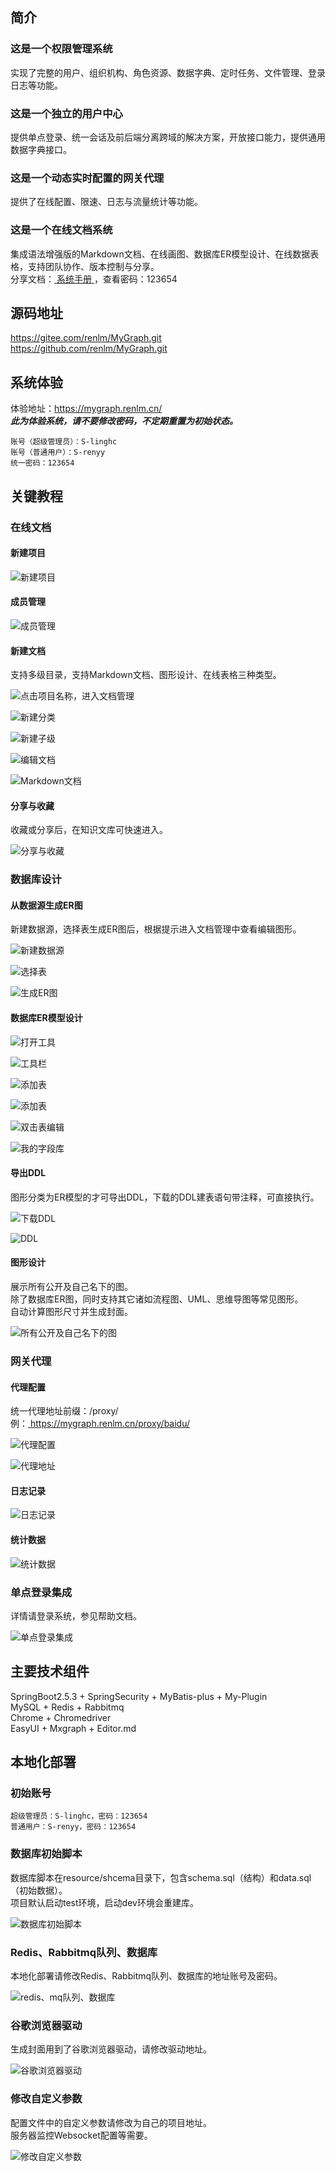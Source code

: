 ## 简介
### 这是一个权限管理系统
实现了完整的用户、组织机构、角色资源、数据字典、定时任务、文件管理、登录日志等功能。  

### 这是一个独立的用户中心
提供单点登录、统一会话及前后端分离跨域的解决方案，开放接口能力，提供通用数据字典接口。  

### 这是一个动态实时配置的网关代理
提供了在线配置、限速、日志与流量统计等功能。  

### 这是一个在线文档系统
集成语法增强版的Markdown文档、在线画图、数据库ER模型设计、在线数据表格，支持团队协作、版本控制与分享。  
分享文档：<a href="https://mygraph.renlm.cn/pub/doc/s/D32C841B469C4ECA86F936238A6D2118" target="_blank"> 系统手册 </a>，查看密码：123654  

## 源码地址 
https://gitee.com/renlm/MyGraph.git  
https://github.com/renlm/MyGraph.git  

## 系统体验
体验地址：<a href="https://mygraph.renlm.cn/" target="_blank">https://<span></span>mygraph.renlm.cn/</a>  
***此为体验系统，请不要修改密码，不定期重置为初始状态。***  
```
账号（超级管理员）：S-linghc  
账号（普通用户）：S-renyy  
统一密码：123654  
```

## 关键教程
### 在线文档
#### 新建项目

![新建项目](https://renlm.cn/images/demo/201.png "新建项目")

#### 成员管理

![成员管理](https://renlm.cn/images/demo/202.png "成员管理")

#### 新建文档

支持多级目录，支持Markdown文档、图形设计、在线表格三种类型。

![点击项目名称，进入文档管理](https://renlm.cn/images/demo/210.png "点击项目名称，进入文档管理")

![新建分类](https://renlm.cn/images/demo/211.png "新建分类")

![新建子级](https://renlm.cn/images/demo/212.png "新建子级")

![编辑文档](https://renlm.cn/images/demo/213.png "编辑文档")

![Markdown文档](https://renlm.cn/images/demo/214.png "Markdown文档")

#### 分享与收藏
收藏或分享后，在知识文库可快速进入。

![分享与收藏](https://renlm.cn/images/demo/215.png "分享与收藏")

### 数据库设计
#### 从数据源生成ER图
新建数据源，选择表生成ER图后，根据提示进入文档管理中查看编辑图形。

![新建数据源](https://renlm.cn/images/demo/301.png "新建数据源")

![选择表](https://renlm.cn/images/demo/302.png "选择表")

![生成ER图](https://renlm.cn/images/demo/303.png "生成ER图")

#### 数据库ER模型设计

![打开工具](https://renlm.cn/images/demo/304.png "打开工具")

![工具栏](https://renlm.cn/images/demo/305.png "工具栏")

![添加表](https://renlm.cn/images/demo/306.png "添加表")

![添加表](https://renlm.cn/images/demo/307.png "添加表")

![双击表编辑](https://renlm.cn/images/demo/308.png "双击表编辑")

![我的字段库](https://renlm.cn/images/demo/309.png "我的字段库")

#### 导出DDL
图形分类为ER模型的才可导出DDL，下载的DDL建表语句带注释，可直接执行。

![下载DDL](https://renlm.cn/images/demo/310.png "下载DDL")

![DDL](https://renlm.cn/images/demo/311.png "DDL")

#### 图形设计
展示所有公开及自己名下的图。  
除了数据库ER图，同时支持其它诸如流程图、UML、思维导图等常见图形。  
自动计算图形尺寸并生成封面。  

![所有公开及自己名下的图](https://renlm.cn/images/demo/312.png "所有公开及自己名下的图")

### 网关代理
#### 代理配置
统一代理地址前缀：/proxy/  
例：<a href="https://mygraph.renlm.cn/proxy/baidu/" target="_blank"> https://<span></span>mygraph.renlm.cn/proxy/baidu/ </a>  

![代理配置](https://renlm.cn/images/demo/401.png "代理配置")

![代理地址](https://renlm.cn/images/demo/402.png "代理地址")

#### 日志记录

![日志记录](https://renlm.cn/images/demo/403.png "日志记录")

#### 统计数据

![统计数据](https://renlm.cn/images/demo/404.png "统计数据")

### 单点登录集成
详情请登录系统，参见帮助文档。  

![单点登录集成](https://renlm.cn/images/demo/501.png "单点登录集成")

## 主要技术组件
SpringBoot2.5.3 + SpringSecurity + MyBatis-plus + My-Plugin  
MySQL + Redis + Rabbitmq  
Chrome + Chromedriver  
EasyUI + Mxgraph + Editor.md  

## 本地化部署
### 初始账号
```
超级管理员：S-linghc，密码：123654
普通用户：S-renyy，密码：123654
```
### 数据库初始脚本
数据库脚本在resource/shcema目录下，包含schema.sql（结构）和data.sql（初始数据）。  
项目默认启动test环境，启动dev环境会重建库。  

![数据库初始脚本](https://renlm.cn/images/demo/100.png "数据库初始脚本")

### Redis、Rabbitmq队列、数据库
本地化部署请修改Redis、Rabbitmq队列、数据库的地址账号及密码。  

![redis、mq队列、数据库](https://renlm.cn/images/demo/101.png "redis、mq队列、数据库")

### 谷歌浏览器驱动
生成封面用到了谷歌浏览器驱动，请修改驱动地址。  

![谷歌浏览器驱动](https://renlm.cn/images/demo/102.png "谷歌浏览器驱动")

### 修改自定义参数
配置文件中的自定义参数请修改为自己的项目地址。  
服务器监控Websocket配置等需要。  

![修改自定义参数](https://renlm.cn/images/demo/103.png "修改自定义参数")
